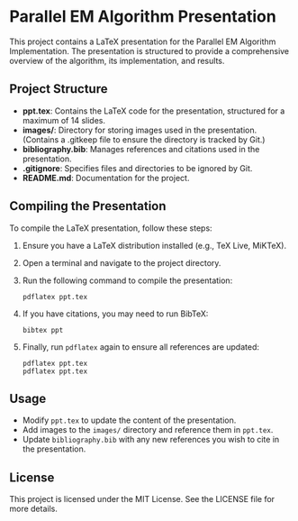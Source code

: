 # Parallel EM Algorithm Presentation

This project contains a LaTeX presentation for the Parallel EM Algorithm Implementation. The presentation is structured to provide a comprehensive overview of the algorithm, its implementation, and results.

## Project Structure

- **ppt.tex**: Contains the LaTeX code for the presentation, structured for a maximum of 14 slides.
- **images/**: Directory for storing images used in the presentation. (Contains a .gitkeep file to ensure the directory is tracked by Git.)
- **bibliography.bib**: Manages references and citations used in the presentation.
- **.gitignore**: Specifies files and directories to be ignored by Git.
- **README.md**: Documentation for the project.

## Compiling the Presentation

To compile the LaTeX presentation, follow these steps:

1. Ensure you have a LaTeX distribution installed (e.g., TeX Live, MiKTeX).
2. Open a terminal and navigate to the project directory.
3. Run the following command to compile the presentation:

   ```
   pdflatex ppt.tex
   ```

4. If you have citations, you may need to run BibTeX:

   ```
   bibtex ppt
   ```

5. Finally, run `pdflatex` again to ensure all references are updated:

   ```
   pdflatex ppt.tex
   pdflatex ppt.tex
   ```

## Usage

- Modify `ppt.tex` to update the content of the presentation.
- Add images to the `images/` directory and reference them in `ppt.tex`.
- Update `bibliography.bib` with any new references you wish to cite in the presentation.

## License

This project is licensed under the MIT License. See the LICENSE file for more details.